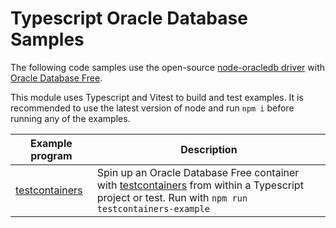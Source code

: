 # Typescript Oracle Database Samples

The following code samples use the open-source [node-oracledb driver](https://node-oracledb.readthedocs.io/en/latest/user_guide/introduction.html) with [Oracle Database Free](https://andersswanson.dev/2025/05/22/oracle-database-for-free/).

This module uses Typescript and Vitest to build and test examples. It is recommended to use the latest version of node and run `npm i` before running any of the examples.


| Example program                                                   | Description                                                                                                                                                                                                          |
|-------------------------------------------------------------------|----------------------------------------------------------------------------------------------------------------------------------------------------------------------------------------------------------------------|
| [testcontainers](src/testcontainers/oracle_database_container.ts) | Spin up an Oracle Database Free container with [testcontainers](https://testcontainers.com/modules/oracle-free/?language=python) from within a Typescript project or test. Run with `npm run testcontainers-example` |

